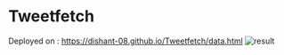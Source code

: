 # Tweetfetch
Deployed on : https://dishant-08.github.io/Tweetfetch/data.html
![result](https://github.com/dishant-08/Tweetfetch/assets/60565337/1313d781-d406-4f87-bb8e-17a70331702a)
